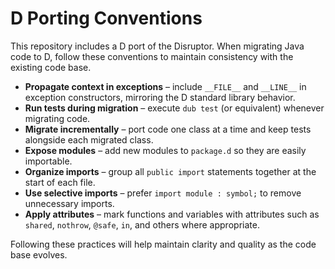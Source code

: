 # D Porting Conventions

This repository includes a D port of the Disruptor. When migrating Java code to D, follow these conventions to maintain consistency with the existing code base.

- **Propagate context in exceptions** – include `__FILE__` and `__LINE__` in exception constructors, mirroring the D standard library behavior.
- **Run tests during migration** – execute `dub test` (or equivalent) whenever migrating code.
- **Migrate incrementally** – port code one class at a time and keep tests alongside each migrated class.
- **Expose modules** – add new modules to `package.d` so they are easily importable.
- **Organize imports** – group all `public import` statements together at the start of each file.
- **Use selective imports** – prefer `import module : symbol;` to remove unnecessary imports.
- **Apply attributes** – mark functions and variables with attributes such as `shared`, `nothrow`, `@safe`, `in`, and others where appropriate.

Following these practices will help maintain clarity and quality as the code base evolves.
